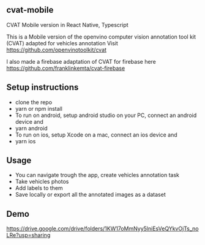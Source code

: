 ## cvat-mobile
CVAT Mobile version in React Native, Typescript

This is a Mobile version of the openvino computer vision annotation tool kit (CVAT) adapted for vehicles annotation
Visit https://github.com/openvinotoolkit/cvat

I also made a firebase adaptation of CVAT for firebase here
https://github.com/franklinkemta/cvat-firebase

## Setup instructions
- clone the repo
- yarn or npm install
- To run on android, setup android studio on your PC, connect an android device and
- yarn android
- To run on ios, setup Xcode on a mac, connect an ios device and
- yarn ios

## Usage
- You can navigate trough the app, create vehicles annotation task
- Take vehicles photos
- Add labels to them
- Save locally or export all the annotated images as a dataset

## Demo 
https://drive.google.com/drive/folders/1KW17oMmNyy5lniEsVeQYkvOjTs_noLRe?usp=sharing
